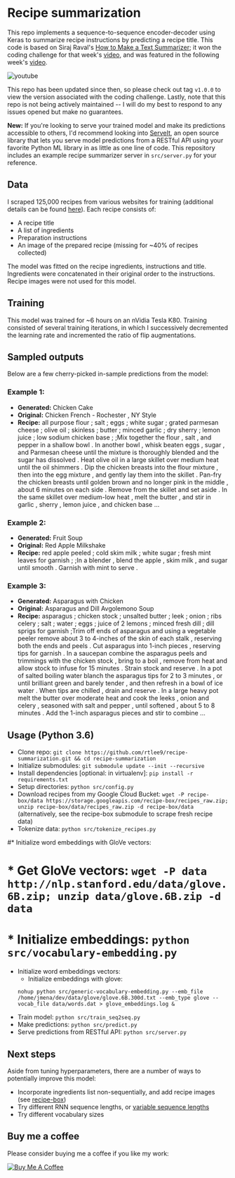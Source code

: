# Recipe summarization

This repo implements a sequence-to-sequence encoder-decoder using Keras to summarize recipe instructions by predicting a recipe title. This code is based on Siraj Raval's [How to Make a Text Summarizer](https://github.com/llSourcell/How_to_make_a_text_summarizer); it won the coding challenge for that week's [video](https://www.youtube.com/watch?v=ogrJaOIuBx4), and was featured in the following week's [video](https://www.youtube.com/watch?v=nRBnh4qbPHI).

![youtube](youtube_screenshot.jpg)

This repo has been updated since then, so please check out tag `v1.0.0` to view the version associated with the coding challenge. Lastly, note that this repo is not being actively maintained -- I will do my best to respond to any issues opened but make no guarantees.

**New:** If you're looking to serve your trained model and make its predictions accessible to others, I'd recommend looking into [ServeIt](https://github.com/rtlee9/serveit), an open source library that lets you serve model predictions from a RESTful API using your favorite Python ML library in as little as one line of code. This repository includes an example recipe summarizer server in `src/server.py` for your reference.

## Data
I scraped 125,000 recipes from various websites for training (additional details can be found [here](https://github.com/rtlee9/recipe-box)). Each recipe consists of:

* A recipe title
* A list of ingredients
* Preparation instructions
* An image of the prepared recipe (missing for ~40% of recipes collected)

The model was fitted on the recipe ingredients, instructions and title. Ingredients were concatenated in their original order to the instructions. Recipe images were not used for this model.

## Training
This model was trained for ~6 hours on an nVidia Tesla K80. Training consisted of several training iterations, in which I successively decremented the learning rate and incremented the ratio of flip augmentations.

## Sampled outputs
Below are a few cherry-picked in-sample predictions from the model:

### Example 1:
* __Generated:__ Chicken Cake
* __Original:__ Chicken French - Rochester , NY Style
* __Recipe:__ all purpose flour ; salt ; eggs ; white sugar ; grated parmesan cheese ; olive oil ; skinless ; butter ; minced garlic ; dry sherry ; lemon juice ; low sodium chicken base ; ;Mix together the flour , salt , and pepper in a shallow bowl . In another bowl , whisk beaten eggs , sugar , and Parmesan cheese until the mixture is thoroughly blended and the sugar has dissolved . Heat olive oil in a large skillet over medium heat until the oil shimmers . Dip the chicken breasts into the flour mixture , then into the egg mixture , and gently lay them into the skillet . Pan-fry the chicken breasts until golden brown and no longer pink in the middle , about 6 minutes on each side . Remove from the skillet and set aside . In the same skillet over medium-low heat , melt the butter , and stir in garlic , sherry , lemon juice , and chicken base ...

### Example 2:
* __Generated:__ Fruit Soup
* __Original:__ Red Apple Milkshake
* __Recipe:__ red apple peeled ; cold skim milk ; white sugar ; fresh mint leaves for garnish ; ;In a blender , blend the apple , skim milk , and sugar until smooth . Garnish with mint to serve .

### Example 3:
* __Generated:__ Asparagus with Chicken
* __Original:__ Asparagus and Dill Avgolemono Soup
* __Recipe:__ asparagus ; chicken stock ; unsalted butter ; leek ; onion ; ribs celery ; salt ; water ; eggs ; juice of 2 lemons ; minced fresh dill ; dill sprigs for garnish ;Trim off ends of asparagus and using a vegetable peeler remove about 3 to 4-inches of the skin of each stalk , reserving both the ends and peels . Cut asparagus into 1-inch pieces , reserving tips for garnish . In a saucepan combine the asparagus peels and trimmings with the chicken stock , bring to a boil , remove from heat and allow stock to infuse for 15 minutes . Strain stock and reserve . In a pot of salted boiling water blanch the asparagus tips for 2 to 3 minutes , or until brilliant green and barely tender , and then refresh in a bowl of ice water . When tips are chilled , drain and reserve . In a large heavy pot melt the butter over moderate heat and cook the leeks , onion and celery , seasoned with salt and pepper , until softened , about 5 to 8 minutes . Add the 1-inch asparagus pieces and stir to combine ...

## Usage (Python 3.6)

* Clone repo: `git clone https://github.com/rtlee9/recipe-summarization.git && cd recipe-summarization`
* Initialize submodules: `git submodule update --init --recursive`
* Install dependencies [optional: in virtualenv]: `pip install -r requirements.txt`
* Setup directories: `python src/config.py`
* Download recipes from my Google Cloud Bucket: `wget -P recipe-box/data https://storage.googleapis.com/recipe-box/recipes_raw.zip; unzip recipe-box/data/recipes_raw.zip -d recipe-box/data` (alternatively, see the recipe-box submodule to scrape fresh recipe data)
* Tokenize data: `python src/tokenize_recipes.py`

#* Initialize word embeddings with GloVe vectors:
#  * Get GloVe vectors: `wget -P data http://nlp.stanford.edu/data/glove.6B.zip; unzip data/glove.6B.zip -d data`
#  * Initialize embeddings: `python src/vocabulary-embedding.py`
* Initialize word embeddings vectors:
  * Initialize embeddings with glove: 
  ```
  nohup python src/generic-vocabulary-embedding.py --emb_file /home/jmena/dev/data/glove/glove.6B.300d.txt --emb_type glove --vocab_file data/words.dat > glove_embeddings.log &
  ```
* Train model: `python src/train_seq2seq.py`
* Make predictions: `python src/predict.py`
* Serve predictions from RESTful API: `python src/server.py`

## Next steps
Aside from tuning hyperparameters, there are a number of ways to potentially improve this model:

* Incorporate ingredients list non-sequentially, and add recipe images (see [recipe-box](https://github.com/rtlee9/recipe-box))
* Try different RNN sequence lengths, or [variable sequence lengths](https://danijar.com/variable-sequence-lengths-in-tensorflow/)
* Try different vocabulary sizes

## Buy me a coffee
Please consider buying me a coffee if you like my work:

<a href="https://www.buymeacoffee.com/6Ii7vzL" target="_blank"><img src="https://www.buymeacoffee.com/assets/img/custom_images/orange_img.png" alt="Buy Me A Coffee" style="height: auto !important;width: auto !important;" ></a>
